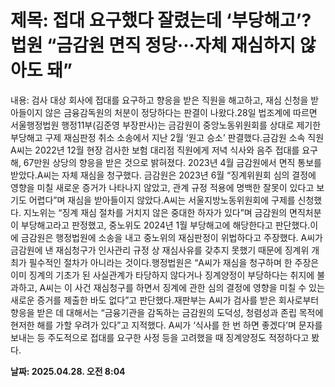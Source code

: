 # **제목: 접대 요구했다 잘렸는데 ‘부당해고’? 법원 “금감원 면직 정당···자체 재심하지 않아도 돼”**

  내용: 검사 대상 회사에 접대를 요구하고 향응을 받은 직원을 해고하고, 재심 신청을 받아들이지 않은 금융감독원의 처분이 정당하다는 판결이 나왔다.28일 법조계에 따르면 서울행정법원 행정11부(김준영 부장판사)는 금감원이 중앙노동위원회를 상대로 제기한 부당해고 구제 재심판정 취소 소송에서 지난 2월 ‘원고 승소’ 판결했다.금감원 소속 직원 A씨는 2022년 12월 현장 검사한 보험 대리점 직원에게 저녁 식사와 음주 접대를 요구해, 67만원 상당의 향응을 받은 것으로 밝혀졌다. 2023년 4월 금감원에서 면직 통보를 받았다.A씨는 자체 재심을 청구했다. 금감원은 2023년 6월 “징계위원회 심의 결정에 영향을 미칠 새로운 증거가 나타나지 않았고, 관계 규정 적용에 명백한 잘못이 있다고 보기도 어렵다”며 재심을 받아들이지 않았다.A씨는 서울지방노동위원회에 구제를 신청했다. 지노위는 “징계 재심 절차를 거치지 않은 중대한 하자가 있다”며 금감원의 면직처분이 부당해고라고 판정했고, 중노위도 2024년 1월 부당해고에 해당한다고 판단했다.이에 금감원은 행정법원에 소송을 내고 중노위의 재심판정이 위법하다고 주장했다. A씨가 금감원에 낸 재심청구가 인사관리 규정 상 재심사유를 갖추지 못했기 때문에 징계위 개최가 필수적인 절차가 아니라는 것이다.행정법원은 “A씨가 재심을 청구하며 한 주장은 이미 징계의 기초가 된 사실관계가 타당하지 않다거나 징계양정이 부당하다는 취지에 불과하고, A씨는 이 사건 재심청구를 하면서 징계에 관한 심의 결정에 영향을 미칠 수 있는 새로운 증거를 제출한 바도 없다”고 판단했다.재판부는 A씨가 검사를 받은 회사로부터 향응을 받은 데 대해서는 “금융기관을 감독하는 금감원의 도덕성, 청렴성과 존립 목적에 현저한 해를 가할 우려가 있다”고 지적했다. A씨가 ‘식사를 한 번 하면 좋겠다’며 문자를 보내는 등 주도적으로 접대를 요구한 사정 등을 고려했을 때 징계양정도 적정하다고 봤다.

  **날짜: 2025.04.28. 오전 8:04**